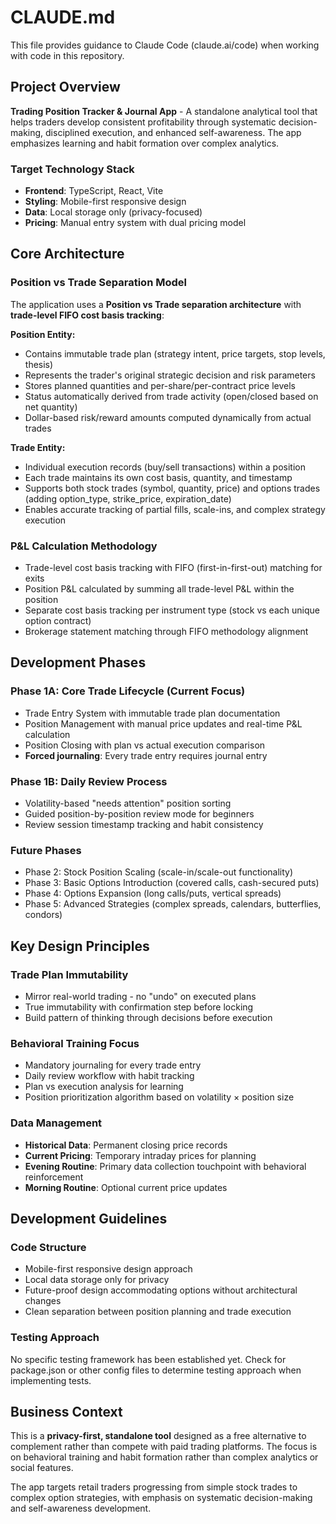 # CLAUDE.md

This file provides guidance to Claude Code (claude.ai/code) when working with code in this repository.

## Project Overview

**Trading Position Tracker & Journal App** - A standalone analytical tool that helps traders develop consistent profitability through systematic decision-making, disciplined execution, and enhanced self-awareness. The app emphasizes learning and habit formation over complex analytics.

### Target Technology Stack
- **Frontend**: TypeScript, React, Vite
- **Styling**: Mobile-first responsive design
- **Data**: Local storage only (privacy-focused)
- **Pricing**: Manual entry system with dual pricing model

## Core Architecture

### Position vs Trade Separation Model
The application uses a **Position vs Trade separation architecture** with **trade-level FIFO cost basis tracking**:

**Position Entity:**
- Contains immutable trade plan (strategy intent, price targets, stop levels, thesis)
- Represents the trader's original strategic decision and risk parameters
- Stores planned quantities and per-share/per-contract price levels
- Status automatically derived from trade activity (open/closed based on net quantity)
- Dollar-based risk/reward amounts computed dynamically from actual trades

**Trade Entity:**  
- Individual execution records (buy/sell transactions) within a position
- Each trade maintains its own cost basis, quantity, and timestamp
- Supports both stock trades (symbol, quantity, price) and options trades (adding option_type, strike_price, expiration_date)
- Enables accurate tracking of partial fills, scale-ins, and complex strategy execution

### P&L Calculation Methodology
- Trade-level cost basis tracking with FIFO (first-in-first-out) matching for exits
- Position P&L calculated by summing all trade-level P&L within the position  
- Separate cost basis tracking per instrument type (stock vs each unique option contract)
- Brokerage statement matching through FIFO methodology alignment

## Development Phases

### Phase 1A: Core Trade Lifecycle (Current Focus)
- Trade Entry System with immutable trade plan documentation
- Position Management with manual price updates and real-time P&L calculation
- Position Closing with plan vs actual execution comparison
- **Forced journaling**: Every trade entry requires journal entry

### Phase 1B: Daily Review Process
- Volatility-based "needs attention" position sorting
- Guided position-by-position review mode for beginners
- Review session timestamp tracking and habit consistency

### Future Phases
- Phase 2: Stock Position Scaling (scale-in/scale-out functionality)
- Phase 3: Basic Options Introduction (covered calls, cash-secured puts)
- Phase 4: Options Expansion (long calls/puts, vertical spreads)
- Phase 5: Advanced Strategies (complex spreads, calendars, butterflies, condors)

## Key Design Principles

### Trade Plan Immutability
- Mirror real-world trading - no "undo" on executed plans
- True immutability with confirmation step before locking
- Build pattern of thinking through decisions before execution

### Behavioral Training Focus
- Mandatory journaling for every trade entry
- Daily review workflow with habit tracking
- Plan vs execution analysis for learning
- Position prioritization algorithm based on volatility × position size

### Data Management
- **Historical Data**: Permanent closing price records
- **Current Pricing**: Temporary intraday prices for planning
- **Evening Routine**: Primary data collection touchpoint with behavioral reinforcement
- **Morning Routine**: Optional current price updates

## Development Guidelines

### Code Structure
- Mobile-first responsive design approach
- Local data storage only for privacy
- Future-proof design accommodating options without architectural changes
- Clean separation between position planning and trade execution

### Testing Approach
No specific testing framework has been established yet. Check for package.json or other config files to determine testing approach when implementing tests.

## Business Context

This is a **privacy-first, standalone tool** designed as a free alternative to complement rather than compete with paid trading platforms. The focus is on behavioral training and habit formation rather than complex analytics or social features.

The app targets retail traders progressing from simple stock trades to complex option strategies, with emphasis on systematic decision-making and self-awareness development.